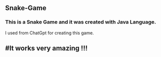 ## Snake-Game
### This is a Snake Game and it was created with Java Language.

I used from ChatGpt for creating this game.

## #It works very amazing !!!
